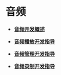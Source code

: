 # 音频<a name="ZH-CN_TOPIC_0000001110946022"></a>

-   **[音频开发概述](audio-overview.md)**  

-   **[音频播放开发指导](audio-playback.md)**  

-   **[音频管理开发指导](audio-management.md)**  

-   **[音频录制开发指导](audio-recorder.md)**  



